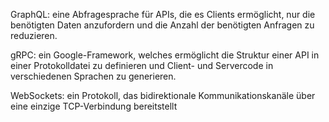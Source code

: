 
GraphQL: eine Abfragesprache für APIs, die es Clients ermöglicht, nur die benötigten Daten anzufordern und die Anzahl der benötigten Anfragen zu reduzieren.

gRPC: ein Google-Framework, welches ermöglicht die Struktur einer API in einer Protokolldatei zu definieren und Client- und Servercode in verschiedenen Sprachen zu generieren.

WebSockets: ein Protokoll, das bidirektionale Kommunikationskanäle über eine einzige TCP-Verbindung bereitstellt
